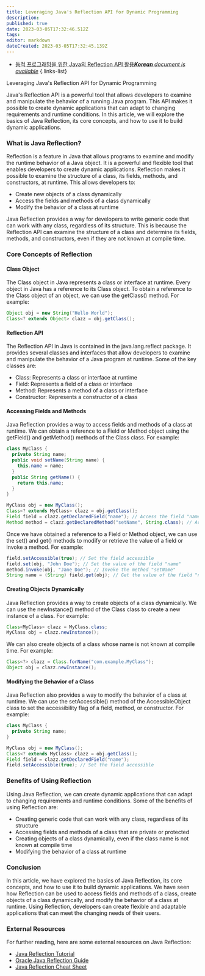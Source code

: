 ```yaml
---
title: Leveraging Java's Reflection API for Dynamic Programming
description: 
published: true
date: 2023-03-05T17:32:46.512Z
tags: 
editor: markdown
dateCreated: 2023-03-05T17:32:45.139Z
---
```


- [동적 프로그래밍을 위한 Java의 Reflection API 활용***Korean** document is available*](/ko/Knowledge-base/Java/leveraging-java-s-reflection-api-for-dynamic-programming)
{.links-list}

Leveraging Java's Reflection API for Dynamic Programming

Java's Reflection API is a powerful tool that allows developers to examine and manipulate the behavior of a running Java program. This API makes it possible to create dynamic applications that can adapt to changing requirements and runtime conditions. In this article, we will explore the basics of Java Reflection, its core concepts, and how to use it to build dynamic applications.

### What is Java Reflection?

Reflection is a feature in Java that allows programs to examine and modify the runtime behavior of a Java object. It is a powerful and flexible tool that enables developers to create dynamic applications. Reflection makes it possible to examine the structure of a class, its fields, methods, and constructors, at runtime. This allows developers to:

- Create new objects of a class dynamically
- Access the fields and methods of a class dynamically
- Modify the behavior of a class at runtime

Java Reflection provides a way for developers to write generic code that can work with any class, regardless of its structure. This is because the Reflection API can examine the structure of a class and determine its fields, methods, and constructors, even if they are not known at compile time.

### Core Concepts of Reflection

#### Class Object

The Class object in Java represents a class or interface at runtime. Every object in Java has a reference to its Class object. To obtain a reference to the Class object of an object, we can use the getClass() method. For example:

```java
Object obj = new String("Hello World");
Class<? extends Object> clazz = obj.getClass();
```

#### Reflection API

The Reflection API in Java is contained in the java.lang.reflect package. It provides several classes and interfaces that allow developers to examine and manipulate the behavior of a Java program at runtime. Some of the key classes are:

- Class: Represents a class or interface at runtime
- Field: Represents a field of a class or interface
- Method: Represents a method of a class or interface
- Constructor: Represents a constructor of a class

#### Accessing Fields and Methods

Java Reflection provides a way to access fields and methods of a class at runtime. We can obtain a reference to a Field or Method object using the getField() and getMethod() methods of the Class class. For example:

```java
class MyClass {
  private String name;
  public void setName(String name) {
    this.name = name;
  }
  public String getName() {
    return this.name;
  }
}

MyClass obj = new MyClass();
Class<? extends MyClass> clazz = obj.getClass();
Field field = clazz.getDeclaredField("name"); // Access the field "name"
Method method = clazz.getDeclaredMethod("setName", String.class); // Access the method "setName"
```

Once we have obtained a reference to a Field or Method object, we can use the set() and get() methods to modify or retrieve the value of a field or invoke a method. For example:

```java
field.setAccessible(true); // Set the field accessible
field.set(obj, "John Doe"); // Set the value of the field "name"
method.invoke(obj, "Jane Doe"); // Invoke the method "setName"
String name = (String) field.get(obj); // Get the value of the field "name"
```

#### Creating Objects Dynamically

Java Reflection provides a way to create objects of a class dynamically. We can use the newInstance() method of the Class class to create a new instance of a class. For example:

```java
Class<MyClass> clazz = MyClass.class;
MyClass obj = clazz.newInstance();
```

We can also create objects of a class whose name is not known at compile time. For example:

```java
Class<?> clazz = Class.forName("com.example.MyClass");
Object obj = clazz.newInstance();
```

#### Modifying the Behavior of a Class

Java Reflection also provides a way to modify the behavior of a class at runtime. We can use the setAccessible() method of the AccessibleObject class to set the accessibility flag of a field, method, or constructor. For example:

```java
class MyClass {
  private String name;
}

MyClass obj = new MyClass();
Class<? extends MyClass> clazz = obj.getClass();
Field field = clazz.getDeclaredField("name");
field.setAccessible(true); // Set the field accessible
```

### Benefits of Using Reflection

Using Java Reflection, we can create dynamic applications that can adapt to changing requirements and runtime conditions. Some of the benefits of using Reflection are:

- Creating generic code that can work with any class, regardless of its structure
- Accessing fields and methods of a class that are private or protected
- Creating objects of a class dynamically, even if the class name is not known at compile time
- Modifying the behavior of a class at runtime

### Conclusion

In this article, we have explored the basics of Java Reflection, its core concepts, and how to use it to build dynamic applications. We have seen how Reflection can be used to access fields and methods of a class, create objects of a class dynamically, and modify the behavior of a class at runtime. Using Reflection, developers can create flexible and adaptable applications that can meet the changing needs of their users.

### External Resources

For further reading, here are some external resources on Java Reflection:

- [Java Reflection Tutorial](https://www.baeldung.com/java-reflection)
- [Oracle Java Reflection Guide](https://docs.oracle.com/javase/tutorial/reflect/)
- [Java Reflection Cheat Sheet](https://www.owasp.org/index.php/Java_Reflection_Cheat_Sheet)